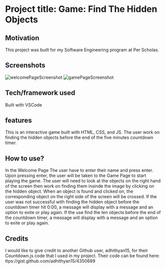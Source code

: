 # Project title: Game: Find The Hidden Objects
## Motivation
This project was built for my Software Engineering program at Per Scholas. 
## Screenshots
![welcomePageScreenshot](https://user-images.githubusercontent.com/121985979/227433520-6093119b-dd75-42b2-aeee-7b6bc374bf52.png)
![gamePageScreenshot](https://user-images.githubusercontent.com/121985979/227433519-e6004e3c-a8f2-447d-9ffd-93cc1cb1135c.png)

## Tech/framework used
Built with VSCode

## features
This is an interactive game built with HTML, CSS, and JS. The user work on finding the hidden objects before the end of the five minutes countdown timer.

## How to use?
In the Welcome Page The user have to enter their name and press enter. Upon pressing enter, the user will be taken to the Game Page to start playing the game.
The user will need to look at the objects on the right hand of the screen then work on finding them insinde the image by clicking on the hidden object. When an 
object is found and clicked on, the corresponding object on the right side of the screen will be crossed. If the user was not successful with finding the hidden
object before the countdown timer hit 0:00, a message will display with a message and an option to exite or play again. If the use find the ten objects before the 
end of the countdown timer, a message will display with a message and an option to exite or play again.

## Credits
I would like to give credit to another Github user, adhithyan15, for their Countdown.js code that I used in my project. Their code can be found here:
ttps://gist.github.com/adhithyan15/4350689

